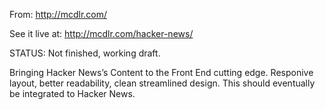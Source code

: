 From:
http://mcdlr.com/

See it live at:
http://mcdlr.com/hacker-news/


STATUS: Not finished, working draft.

Bringing Hacker News&#8217;s Content to the Front End cutting edge. Responive layout, better readability, clean streamlined design. This should eventually be integrated to Hacker News.
